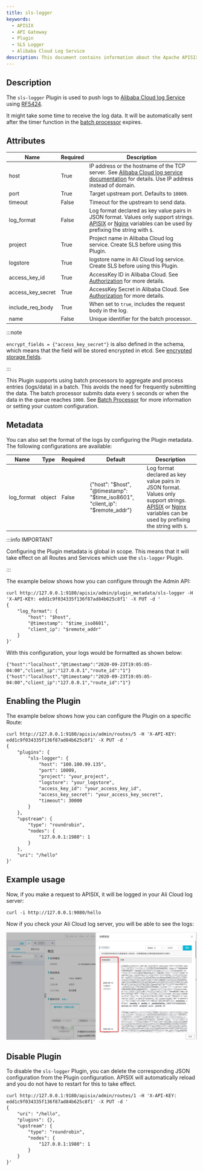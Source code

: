 ```yaml
---
title: sls-logger
keywords:
  - APISIX
  - API Gateway
  - Plugin
  - SLS Logger
  - Alibaba Cloud Log Service
description: This document contains information about the Apache APISIX sls-logger Plugin.
---
```

<!--
#
# Licensed to the Apache Software Foundation (ASF) under one or more
# contributor license agreements.  See the NOTICE file distributed with
# this work for additional information regarding copyright ownership.
# The ASF licenses this file to You under the Apache License, Version 2.0
# (the "License"); you may not use this file except in compliance with
# the License.  You may obtain a copy of the License at
#
#     http://www.apache.org/licenses/LICENSE-2.0
#
# Unless required by applicable law or agreed to in writing, software
# distributed under the License is distributed on an "AS IS" BASIS,
# WITHOUT WARRANTIES OR CONDITIONS OF ANY KIND, either express or implied.
# See the License for the specific language governing permissions and
# limitations under the License.
#
-->

## Description

The `sls-logger` Plugin is used to push logs to [Alibaba Cloud log Service](https://www.alibabacloud.com/help/en/log-service/latest/use-the-syslog-protocol-to-upload-logs) using [RF5424](https://tools.ietf.org/html/rfc5424).

It might take some time to receive the log data. It will be automatically sent after the timer function in the [batch processor](../batch-processor.md) expires.

## Attributes

| Name              | Required | Description                                                                                                                                                                                                                                     |
|-------------------|----------|-------------------------------------------------------------------------------------------------------------------------------------------------------------------------------------------------------------------------------------------------|
| host              | True     | IP address or the hostname of the TCP server. See [Alibaba Cloud log service documentation](https://www.alibabacloud.com/help/en/log-service/latest/endpoints) for details. Use IP address instead of domain. |
| port              | True     | Target upstream port. Defaults to `10009`.                                                                                                                                                                                                      |
| timeout           | False    | Timeout for the upstream to send data.                                                                                                                                                                                                          |
| log_format       | False    | Log format declared as key value pairs in JSON format. Values only support strings. [APISIX](../apisix-variable.md) or [Nginx](http://nginx.org/en/docs/varindex.html) variables can be used by prefixing the string with `$`. |
| project           | True     | Project name in Alibaba Cloud log service. Create SLS before using this Plugin.                                                                                                                                                                     |
| logstore          | True     | logstore name in Ali Cloud log service. Create SLS before using this Plugin.                                                                                                                                                                    |
| access_key_id     | True     | AccessKey ID in Alibaba Cloud. See [Authorization](https://www.alibabacloud.com/help/en/log-service/latest/create-a-ram-user-and-authorize-the-ram-user-to-access-log-service) for more details.                                                                     |
| access_key_secret | True     | AccessKey Secret in Alibaba Cloud. See [Authorization](https://www.alibabacloud.com/help/en/log-service/latest/create-a-ram-user-and-authorize-the-ram-user-to-access-log-service) for more details.                                                                 |
| include_req_body  | True     | When set to `true`, includes the request body in the log.                                                                                                                                                                                       |
| name              | False    | Unique identifier for the batch processor.                                                                                                                                                                                                      |

:::note

`encrypt_fields = {"access_key_secret"}` is also defined in the schema, which means that the field will be stored encrypted in etcd. See [encrypted storage fields](../plugin-develop.md#encrypted-storage-fields).

:::

This Plugin supports using batch processors to aggregate and process entries (logs/data) in a batch. This avoids the need for frequently submitting the data. The batch processor submits data every `5` seconds or when the data in the queue reaches `1000`. See [Batch Processor](../batch-processor.md#configuration) for more information or setting your custom configuration.

## Metadata

You can also set the format of the logs by configuring the Plugin metadata. The following configurations are available:

| Name       | Type   | Required | Default                                                                       | Description                                                                                                                                                                                                                                             |
| ---------- | ------ | -------- | ----------------------------------------------------------------------------- | ------------------------------------------------------------------------------------------------------------------------------------------------------------------------------------------------------------------------------------------------------- |
| log_format | object | False    | {"host": "$host", "@timestamp": "$time_iso8601", "client_ip": "$remote_addr"} | Log format declared as key value pairs in JSON format. Values only support strings. [APISIX](../apisix-variable.md) or [Nginx](http://nginx.org/en/docs/varindex.html) variables can be used by prefixing the string with `$`. |

:::info IMPORTANT

Configuring the Plugin metadata is global in scope. This means that it will take effect on all Routes and Services which use the `sls-logger` Plugin.

:::

The example below shows how you can configure through the Admin API:

```shell
curl http://127.0.0.1:9180/apisix/admin/plugin_metadata/sls-logger -H 'X-API-KEY: edd1c9f034335f136f87ad84b625c8f1' -X PUT -d '
{
    "log_format": {
        "host": "$host",
        "@timestamp": "$time_iso8601",
        "client_ip": "$remote_addr"
    }
}'
```

With this configuration, your logs would be formatted as shown below:

```shell
{"host":"localhost","@timestamp":"2020-09-23T19:05:05-04:00","client_ip":"127.0.0.1","route_id":"1"}
{"host":"localhost","@timestamp":"2020-09-23T19:05:05-04:00","client_ip":"127.0.0.1","route_id":"1"}
```

## Enabling the Plugin

The example below shows how you can configure the Plugin on a specific Route:

```shell
curl http://127.0.0.1:9180/apisix/admin/routes/5 -H 'X-API-KEY: edd1c9f034335f136f87ad84b625c8f1' -X PUT -d '
{
    "plugins": {
        "sls-logger": {
            "host": "100.100.99.135",
            "port": 10009,
            "project": "your_project",
            "logstore": "your_logstore",
            "access_key_id": "your_access_key_id",
            "access_key_secret": "your_access_key_secret",
            "timeout": 30000
        }
    },
    "upstream": {
        "type": "roundrobin",
        "nodes": {
            "127.0.0.1:1980": 1
        }
    },
    "uri": "/hello"
}'
```

## Example usage

Now, if you make a request to APISIX, it will be logged in your Ali Cloud log server:

```shell
curl -i http://127.0.0.1:9080/hello
```

Now if you check your Ali Cloud log server, you will be able to see the logs:

![sls logger view](../../../assets/images/plugin/sls-logger-1.png "sls logger view")

## Disable Plugin

To disable the `sls-logger` Plugin, you can delete the corresponding JSON configuration from the Plugin configuration. APISIX will automatically reload and you do not have to restart for this to take effect.

```shell
curl http://127.0.0.1:9180/apisix/admin/routes/1 -H 'X-API-KEY: edd1c9f034335f136f87ad84b625c8f1' -X PUT -d '
{
    "uri": "/hello",
    "plugins": {},
    "upstream": {
        "type": "roundrobin",
        "nodes": {
            "127.0.0.1:1980": 1
        }
    }
}'
```
